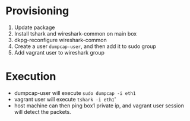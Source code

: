 # Provisioning
1. Update package
2. Install tshark and wireshark-common on main box
3. dkpg-reconfigure wireshark-common
4. Create a user `dumpcap-user`, and then add it to sudo group
5. Add vagrant user to wireshark group

# Execution
- dumpcap-user will execute `sudo dumpcap -i eth1`
- vagrant user will execute `tshark -i eth1`'
- host machine can then ping box1 private ip, and vagrant user session will detect the packets.